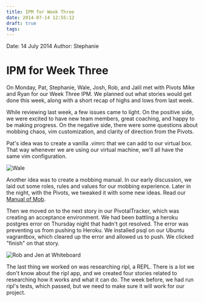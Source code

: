 ```yaml
---
title: IPM for Week Three
date: 2014-07-14 12:55:12
draft: true
tags:
---
```


Date: 14 July 2014
Author: Stephanie
# IPM for Week Three

On Monday, Pat, Stephanie, Wale, Josh, Rob, and Jalil met with Pivots Mike and Ryan for our Week Three IPM. We planned out what stories would get done this week, along with a short recap of highs and lows from last week.

While reviewing last week, a few issues came to light. On the positive side, we were excited to have new team members, great coaching, and happy to be making progress. On the negative side, there were some questions about mobbing chaos, vim customization, and clarity of direction from the Pivots.

Pat's idea was to create a vanilla .vimrc that we can add to our virtual box. That way whenever we are using our virtual machine, we'll all have the same vim configuration.

![Wale](/attachments/7-14_Wale.jpg)

Another idea was to create a mobbing manual. In our early discussion, we laid out some roles, rules and values for our mobbing experience. Later in the night, with the Pivots, we tweaked it with some new ideas. Read our [Manual of Mob](https://gist.github.com/).

Then we moved on to the next story in our PivotalTracker, which was creating an acceptance environment. We had been battling a heroku postgres error on Thursday night that hadn't got resolved. The error was preventing us from pushing to Heroku. We installed psql on our Ubuntu vagrantbox, which cleared up the error and allowed us to push. We clicked "finish" on that story.

![Rob and Jen at Whiteboard](/attachments/7-14_RobandJen.jpg)

The last thing we worked on was researching ripl, a REPL. There is a lot we don't know about the ripl app, and we created four stories related to researching how it works and what it can do. The week before, we had run ripl's tests, which passed, but we need to make sure it will work for our project.

